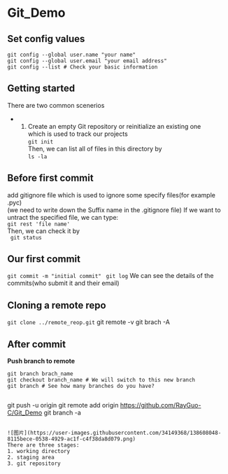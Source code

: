 # Git_Demo

## Set config values
``` 
git config --global user.name "your name"
git config --global user.email "your email address"
git config --list # Check your basic information
```

## Getting started 
There are two common scenerios   
-  1. Create an empty Git repository or reinitialize an existing one   
   which is used to track our projects   
``` git init ```   
Then, we can list all of files in this directory by   
```ls -la```   

## Before first commit
add gitignore file which is used to ignore some specify files(for example .pyc)  
(we need to write down the Suffix name in the .gitignore file) 
If we want to untract the specified file, we can type:    
```git rest 'file name'```    
Then, we can check it by    
``` git status```

## Our first commit
```git commit -m "initial commit"```
``` git log``` We can see the details of the commits(who submit it and their email)

## Cloning a remote repo
```git clone ../remote_reop.git```
git remote -v 
git brach -A

## After commit 
**Push branch to remote**
```
git branch brach_name
git checkout branch_name # We will switch to this new branch
git branch # See how many branches do you have?


```
git push -u origin 
git remote add origin https://github.com/RayGuo-C/Git_Demo
git branch -a
```

![图片](https://user-images.githubusercontent.com/34149368/138608048-8115bece-0538-4929-ac1f-c4f38da8d079.png)
There are three stages:
1. working directory
2. staging area
3. git repository
